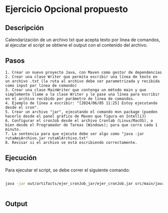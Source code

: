 # Ejercicio Opcional propuesto

## Descripción

Calendarización de un archivo txt que acepta texto por linea de comandos, al ejecutar el script se obtiene el output con el contenido del archivo.

## Pasos

	1. Crear un nuevo proyecto Java, con Maven como gestor de dependencias
    2. Crear una clase Writer que permita escribir una línea de texto en un archivo .txt (la ruta al archivo debe ser parametrizada y recibida como input por línea de comando)
    3. Crear una clase MainWriter que contenga un método main y que simplemente llame a la clase Writer y le pase una línea para escribir en el archivo recibido por parámetro de línea de comandos. 
    4. Ejemplo de línea a escribir: "[2024/06/05 11:25] Estoy ejecutando desde el cron".
    5. Crear un archivo "jar", ejecutando el comando mvn package (pueden hacerlo desde el panel gráfico de Maven que figura en IntelliJ)
    6. Configurar el cronJob desde el archivo Crontab (Linux/MacOS), o bien desde el Programador de Tareas (Windows); para que corra cada 1 minuto.
    7. La sentencia para que ejecute debe ser algo como "java -jar rutaAmiArchivo.jar rutaAlArchivo.txt"
    8. Revisar si el archivo se está escribiendo correctamente.

## Ejecución

Para ejecutar el script, se debe correr el siguiente comando:

```bash

java -jar out/artifacts/ejer_cronJob_jar/ejer_cronJob.jar src/main/java/domain/archivo.txt "Texto"
    
```

## Output

